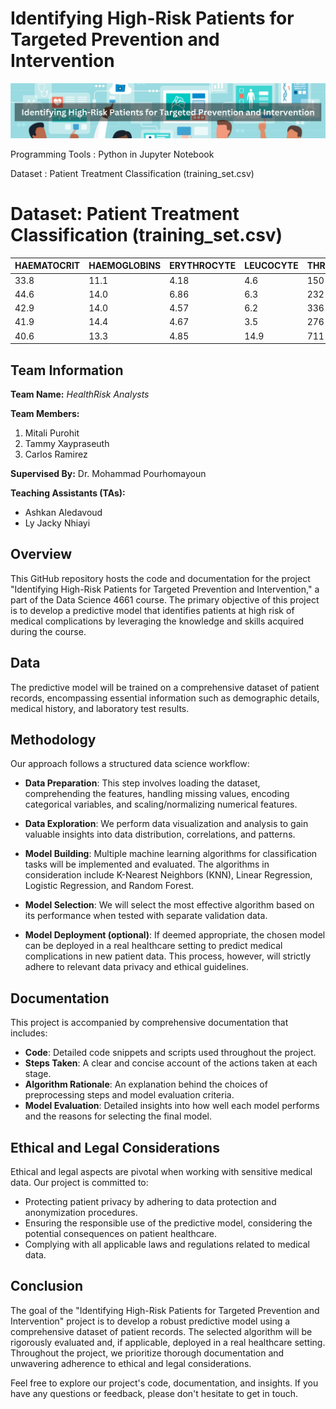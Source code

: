 # Identifying High-Risk Patients for Targeted Prevention and Intervention

![patient-treatment-classification](https://github.com/MitaliP001/Identifying-High-Risk-Patients-for-Targeted-Prevention-and-Intervention/blob/main/assets/patient-treatment-classification.png)

Programming Tools : Python in Jupyter Notebook

Dataset : Patient Treatment Classification (training_set.csv)

# Dataset: Patient Treatment Classification (training_set.csv)

| HAEMATOCRIT | HAEMOGLOBINS | ERYTHROCYTE | LEUCOCYTE | THROMBOCYTE | MCH | MCHC | MCV | AGE | SEX | SOURCE |
|------------|--------------|------------|----------|------------|-----|------|-----|-----|-----|--------|
| 33.8       | 11.1         | 4.18       | 4.6      | 150        | 26.6| 32.8 | 80.9| 33  | F   | 1      |
| 44.6       | 14.0         | 6.86       | 6.3      | 232        | 20.4| 31.4 | 65.0| 36  | M   | 0      |
| 42.9       | 14.0         | 4.57       | 6.2      | 336        | 30.6| 32.6 | 93.9| 70  | F   | 0      |
| 41.9       | 14.4         | 4.67       | 3.5      | 276        | 30.8| 34.4 | 89.7| 18  | F   | 0      |
| 40.6       | 13.3         | 4.85       | 14.9     | 711        | 27.4| 32.8 | 83.7| 36  | M   | 0      |

## Team Information

**Team Name:** _HealthRisk Analysts_

**Team Members:**
1. Mitali Purohit
2. Tammy Xaypraseuth
3. Carlos Ramirez

**Supervised By:** Dr. Mohammad Pourhomayoun

**Teaching Assistants (TAs):**
- Ashkan Aledavoud
- Ly Jacky Nhiayi

## Overview

This GitHub repository hosts the code and documentation for the project "Identifying High-Risk Patients for Targeted Prevention and Intervention," a part of the Data Science 4661 course. The primary objective of this project is to develop a predictive model that identifies patients at high risk of medical complications by leveraging the knowledge and skills acquired during the course.

## Data

The predictive model will be trained on a comprehensive dataset of patient records, encompassing essential information such as demographic details, medical history, and laboratory test results.

## Methodology

Our approach follows a structured data science workflow:

- **Data Preparation**: This step involves loading the dataset, comprehending the features, handling missing values, encoding categorical variables, and scaling/normalizing numerical features.

- **Data Exploration**: We perform data visualization and analysis to gain valuable insights into data distribution, correlations, and patterns.

- **Model Building**: Multiple machine learning algorithms for classification tasks will be implemented and evaluated. The algorithms in consideration include K-Nearest Neighbors (KNN), Linear Regression, Logistic Regression, and Random Forest.

- **Model Selection**: We will select the most effective algorithm based on its performance when tested with separate validation data.

- **Model Deployment (optional)**: If deemed appropriate, the chosen model can be deployed in a real healthcare setting to predict medical complications in new patient data. This process, however, will strictly adhere to relevant data privacy and ethical guidelines.

## Documentation

This project is accompanied by comprehensive documentation that includes:

- **Code**: Detailed code snippets and scripts used throughout the project.
- **Steps Taken**: A clear and concise account of the actions taken at each stage.
- **Algorithm Rationale**: An explanation behind the choices of preprocessing steps and model evaluation criteria.
- **Model Evaluation**: Detailed insights into how well each model performs and the reasons for selecting the final model.

## Ethical and Legal Considerations

Ethical and legal aspects are pivotal when working with sensitive medical data. Our project is committed to:

- Protecting patient privacy by adhering to data protection and anonymization procedures.
- Ensuring the responsible use of the predictive model, considering the potential consequences on patient healthcare.
- Complying with all applicable laws and regulations related to medical data.

## Conclusion

The goal of the "Identifying High-Risk Patients for Targeted Prevention and Intervention" project is to develop a robust predictive model using a comprehensive dataset of patient records. The selected algorithm will be rigorously evaluated and, if applicable, deployed in a real healthcare setting. Throughout the project, we prioritize thorough documentation and unwavering adherence to ethical and legal considerations.

Feel free to explore our project's code, documentation, and insights. If you have any questions or feedback, please don't hesitate to get in touch.
